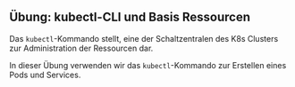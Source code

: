 Übung: kubectl-CLI und Basis Ressourcen
-------------------------------------------------------------

Das `kubectl`-Kommando stellt, eine der Schaltzentralen des K8s Clusters zur Administration der Ressourcen dar.

In dieser Übung verwenden wir das `kubectl`-Kommando zur Erstellen eines Pods und Services.